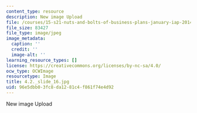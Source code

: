 ```yaml
---
content_type: resource
description: New image Upload
file: /courses/15-s21-nuts-and-bolts-of-business-plans-january-iap-2014/96e5dbb03fc8da1281c4f861f74e4d92_4.2._slide_16.jpg
file_size: 83427
file_type: image/jpeg
image_metadata:
  caption: ''
  credit: ''
  image-alt: ''
learning_resource_types: []
license: https://creativecommons.org/licenses/by-nc-sa/4.0/
ocw_type: OCWImage
resourcetype: Image
title: 4.2._slide_16.jpg
uid: 96e5dbb0-3fc8-da12-81c4-f861f74e4d92
---
```

New image Upload